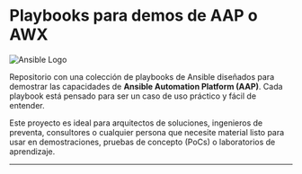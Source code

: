 # Playbooks para demos de AAP o AWX

![Ansible Logo](https://img.shields.io/badge/Ansible-Automation%20Platform-red?style=for-the-badge&logo=ansible)

Repositorio con una colección de playbooks de Ansible diseñados para demostrar las capacidades de **Ansible Automation Platform (AAP)**. Cada playbook está pensado para ser un caso de uso práctico y fácil de entender.

Este proyecto es ideal para arquitectos de soluciones, ingenieros de preventa, consultores o cualquier persona que necesite material listo para usar en demostraciones, pruebas de concepto (PoCs) o laboratorios de aprendizaje.

---
